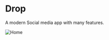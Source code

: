 # Drop

A  modern Social media app with many features.

![Home](http://harshbaranwal.rf.gd/images/es_logo.svg)
